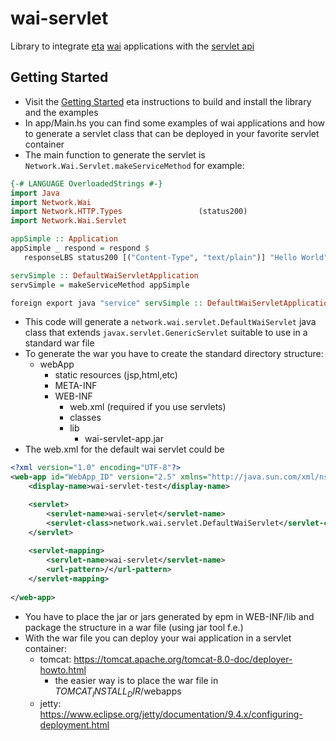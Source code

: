 # wai-servlet
Library to integrate [eta](http://eta-lang.org) [wai](https://github.com/yesodweb/wai) applications with the [servlet api](http://docs.oracle.com/javaee/7/api/javax/servlet/package-summary.html)

## Getting Started
* Visit the [Getting Started](http://eta-lang.org/docs/html/getting-started.html) eta instructions to build and install the library and the examples
* In app/Main.hs you can find some examples of wai applications and how to generate a servlet class that can be deployed in your favorite servlet container
* The main function to generate the servlet is `Network.Wai.Servlet.makeServiceMethod` for example:
```haskell
{-# LANGUAGE OverloadedStrings #-}
import Java
import Network.Wai
import Network.HTTP.Types                 (status200)
import Network.Wai.Servlet

appSimple :: Application
appSimple _ respond = respond $
   responseLBS status200 [("Content-Type", "text/plain")] "Hello World"

servSimple :: DefaultWaiServletApplication
servSimple = makeServiceMethod appSimple

foreign export java "service" servSimple :: DefaultWaiServletApplication
```
* This code will generate a `network.wai.servlet.DefaultWaiServlet` java class that extends `javax.servlet.GenericServlet` suitable to use in a standard war file
* To generate the war you have to create the standard directory structure:
  * webApp
    * static resources (jsp,html,etc)
    * META-INF
    * WEB-INF
      * web.xml (required if you use servlets)
      * classes
      * lib
        * wai-servlet-app.jar
* The web.xml for the default wai servlet could be
```xml
<?xml version="1.0" encoding="UTF-8"?>
<web-app id="WebApp_ID" version="2.5" xmlns="http://java.sun.com/xml/ns/javaee" xmlns:xsi="http://www.w3.org/2001/XMLSchema-instance" xsi:schemaLocation="http://java.sun.com/xml/ns/javaee http://java.sun.com/xml/ns/javaee/web-app_2_5.xsd">
	<display-name>wai-servlet-test</display-name>

	<servlet>
		<servlet-name>wai-servlet</servlet-name>
		<servlet-class>network.wai.servlet.DefaultWaiServlet</servlet-class>
	</servlet>
	
	<servlet-mapping>
		<servlet-name>wai-servlet</servlet-name>
		<url-pattern>/</url-pattern>
	</servlet-mapping>
	
</web-app>
```
* You have to place the jar or jars generated by epm in WEB-INF/lib and package the structure in a war file (using jar tool f.e.)
* With the war file you can deploy your wai application in a servlet container:
  * tomcat: https://tomcat.apache.org/tomcat-8.0-doc/deployer-howto.html
    * the easier way is to place the war file in $TOMCAT_INSTALL_DIR$/webapps
  * jetty: https://www.eclipse.org/jetty/documentation/9.4.x/configuring-deployment.html
